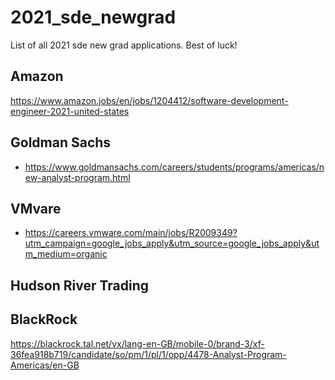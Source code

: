 # 2021_sde_newgrad
List of all 2021 sde new grad applications. Best of luck!

## Amazon
https://www.amazon.jobs/en/jobs/1204412/software-development-engineer-2021-united-states

## Goldman Sachs
* https://www.goldmansachs.com/careers/students/programs/americas/new-analyst-program.html

## VMvare
* https://careers.vmware.com/main/jobs/R2009349?utm_campaign=google_jobs_apply&utm_source=google_jobs_apply&utm_medium=organic

## Hudson River Trading

## BlackRock
https://blackrock.tal.net/vx/lang-en-GB/mobile-0/brand-3/xf-36fea918b719/candidate/so/pm/1/pl/1/opp/4478-Analyst-Program-Americas/en-GB
